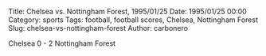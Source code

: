 Title: Chelsea vs. Nottingham Forest, 1995/01/25
Date: 1995/01/25 00:00
Category: sports
Tags: football, football scores, Chelsea, Nottingham Forest
Slug: chelsea-vs-nottingham-forest
Author: carbonero


Chelsea 0 - 2 Nottingham Forest
